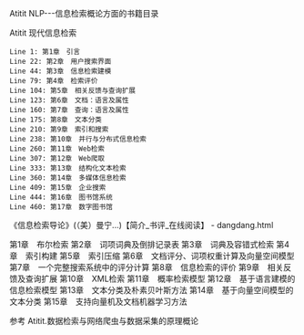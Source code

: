 Atitit NLP---信息检索概论方面的书籍目录


Atitit 现代信息检索


	Line 1: 第1章　引言
	Line 22: 第2章　用户搜索界面
	Line 44: 第3章　信息检索建模
	Line 79: 第4章　检索评价
	Line 104: 第5章　相关反馈与查询扩展
	Line 123: 第6章　文档：语言及属性
	Line 160: 第7章　查询：语言及属性
	Line 175: 第8章　文本分类
	Line 210: 第9章　索引和搜索
	Line 238: 第10章　并行与分布式信息检索
	Line 260: 第11章　Web检索
	Line 307: 第12章　Web爬取
	Line 333: 第13章　结构化文本检索
	Line 360: 第14章　多媒体信息检索
	Line 409: 第15章　企业搜索
	Line 444: 第16章　图书馆系统
	Line 460: 第17章　数字图书馆

《信息检索导论》(（美）曼宁...)【简介_书评_在线阅读】 - dangdang.html

第1章　布尔检索
第2章　词项词典及倒排记录表
第3章　词典及容错式检索
第4章　索引构建
第5章　索引压缩
第6章　文档评分、词项权重计算及向量空间模型
第7章　一个完整搜索系统中的评分计算
第8章　信息检索的评价
第9章　相关反馈及查询扩展
第10章　XML检索
第11章　概率检索模型
第12章　基于语言建模的信息检索模型
第13章　文本分类及朴素贝叶斯方法
第14章　基于向量空间模型的文本分类
第15章　支持向量机及文档机器学习方法


参考
Atitit.数据检索与网络爬虫与数据采集的原理概论

